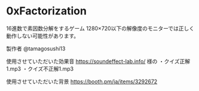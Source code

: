 # 0xFactorization
16進数で素因数分解をするゲーム
1280×720以下の解像度のモニターでは正しく動作しない可能性があります。

製作者 @tamagosushi13


使用させていただいた効果音
https://soundeffect-lab.info/ 様の
・クイズ正解1.mp3
・クイズ不正解1.mp3

使用させていただいた背景
https://booth.pm/ja/items/3292672
